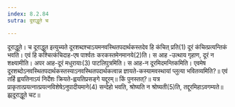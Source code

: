 ```yaml
---
index: 8.2.84
sutra: दूराद्धूते च

---
```

 दूराद्धूते। च दूराद्धूत इत्युच्यते दूरशब्दश्चाऽयमनवस्थितपदार्थकस्तदेव हि कंचित् प्रति(1) दूरं कंचित्प्रत्यन्तिकं भवति। एवं हि कश्चित्कंचिदाह-एष पार्श्वतः करकस्तमेनमानये(2)ति। स आह -उत्थाय गृहाण, दूरं न शक्ष्यामीति। अपर आह-दूरं मधुरायाः(3) पाटलिपुत्रमिति। स आह-न दूरमिदमन्तिकमिति। एवमेष दूरशब्दोऽनवस्थितपदार्थकस्तस्याऽनवस्थितपदार्थकत्वान्न ज्ञायते-कस्यामवस्थायां प्लुत्या भवितव्यमिति?॥ एवं तर्हि ह्वयतिनाऽयं निर्देशः क्रियते-ह्वयतिप्रसङ्गे यद्दूरम्॥ किं पुनस्तत्?॥ यत्र प्राकृतात्प्रयत्नात्प्रयत्नविशेषेऽनुपादीयमाने(4) सन्देहो भवति, श्रोष्यति न श्रोष्यती(5)ति, तद्दूरमिहाऽवगम्यते॥ झ्र्दूराद्धूते चट॥ 